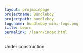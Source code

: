 ```yaml
---
layout: projmainpage
projectname: Bundleboy
projectpath: bundleboy
logoname: bundleboy-mini-logo.png
title: Learn
permalink: /learn/index.html
---
```



Under construction.

